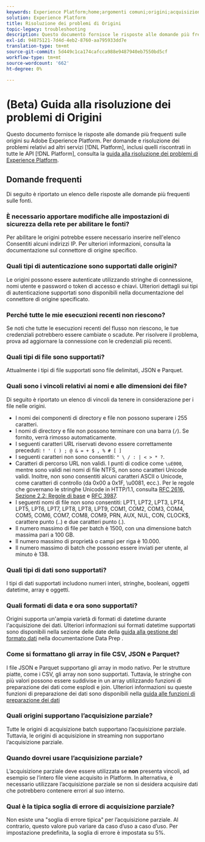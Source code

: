 ```yaml
---
keywords: Experience Platform;home;argomenti comuni;origini;acquisizione;risoluzione dei problemi;origini risoluzione dei problemi;domande frequenti;origini;FAQ;connettori sorgente;connettori sorgente;domande frequenti sui connettori sorgente;risoluzione dei problemi dei connettori sorgente;
solution: Experience Platform
title: Risoluzione dei problemi di Origini
topic-legacy: troubleshooting
description: Questo documento fornisce le risposte alle domande più frequenti sulle origini su Adobe Experience Platform.
exl-id: 94875121-7d4d-4eb2-8760-aa795933dd7e
translation-type: tm+mt
source-git-commit: 5d449c1ca174cafcca988e9487940eb7550bd5cf
workflow-type: tm+mt
source-wordcount: '662'
ht-degree: 0%

---
```


# (Beta) Guida alla risoluzione dei problemi di Origini

Questo documento fornisce le risposte alle domande più frequenti sulle origini su Adobe Experience Platform. Per domande e risoluzione dei problemi relativi ad altri servizi [!DNL Platform], inclusi quelli riscontrati in tutte le API [!DNL Platform], consulta la [guida alla risoluzione dei problemi di Experience Platform](../landing/troubleshooting.md).

## Domande frequenti 

Di seguito è riportato un elenco delle risposte alle domande più frequenti sulle fonti.

### È necessario apportare modifiche alle impostazioni di sicurezza della rete per abilitare le fonti?

Per abilitare le origini potrebbe essere necessario inserire nell&#39;elenco Consentiti alcuni indirizzi IP. Per ulteriori informazioni, consulta la documentazione sul connettore di origine specifico.

### Quali tipi di autenticazione sono supportati dalle origini?

Le origini possono essere autenticate utilizzando stringhe di connessione, nomi utente e password o token di accesso e chiavi. Ulteriori dettagli sui tipi di autenticazione supportati sono disponibili nella documentazione del connettore di origine specificato.

### Perché tutte le mie esecuzioni recenti non riescono?

Se noti che tutte le esecuzioni recenti del flusso non riescono, le tue credenziali potrebbero essere cambiate o scadute. Per risolvere il problema, prova ad aggiornare la connessione con le credenziali più recenti.

### Quali tipi di file sono supportati?

Attualmente i tipi di file supportati sono file delimitati, JSON e Parquet.

### Quali sono i vincoli relativi ai nomi e alle dimensioni dei file?

Di seguito è riportato un elenco di vincoli da tenere in considerazione per i file nelle origini.

- I nomi dei componenti di directory e file non possono superare i 255 caratteri.
- I nomi di directory e file non possono terminare con una barra (`/`). Se fornito, verrà rimosso automaticamente.
- I seguenti caratteri URL riservati devono essere correttamente preceduti: `! ' ( ) ; @ & = + $ , % # [ ]`
- I seguenti caratteri non sono consentiti: `" \ / : | < > * ?`.
- Caratteri di percorso URL non validi. I punti di codice come `\uE000`, mentre sono validi nei nomi di file NTFS, non sono caratteri Unicode validi. Inoltre, non sono consentiti alcuni caratteri ASCII o Unicode, come caratteri di controllo (da 0x00 a 0x1F, \u0081, ecc.). Per le regole che governano le stringhe Unicode in HTTP/1.1, consulta [RFC 2616, Sezione 2.2: Regole di base](https://www.ietf.org/rfc/rfc2616.txt) e [RFC 3987](https://www.ietf.org/rfc/rfc3987.txt).
- I seguenti nomi di file non sono consentiti: LPT1, LPT2, LPT3, LPT4, LPT5, LPT6, LPT7, LPT8, LPT8, LPT9, COM1, COM2, COM3, COM4, COM5, COM6, COM7, COM8, COM9, PRN, AUX, NUL, CON, CLOCK$, carattere punto (..) e due caratteri punto (.).
- Il numero massimo di file per batch è 1500, con una dimensione batch massima pari a 100 GB.
- Il numero massimo di proprietà o campi per riga è 10.000.
- Il numero massimo di batch che possono essere inviati per utente, al minuto è 138.

### Quali tipi di dati sono supportati?

I tipi di dati supportati includono numeri interi, stringhe, booleani, oggetti datetime, array e oggetti.

### Quali formati di data e ora sono supportati?

Origini supporta un&#39;ampia varietà di formati di datetime durante l&#39;acquisizione dei dati. Ulteriori informazioni sui formati datetime supportati sono disponibili nella sezione delle date della [guida alla gestione del formato dati](../data-prep/data-handling.md#dates) nella documentazione Data Prep .

### Come si formattano gli array in file CSV, JSON e Parquet?

I file JSON e Parquet supportano gli array in modo nativo. Per le strutture piatte, come i CSV, gli array non sono supportati. Tuttavia, le stringhe con più valori possono essere suddivise in un array utilizzando funzioni di preparazione dei dati come esplodi e join. Ulteriori informazioni su queste funzioni di preparazione dei dati sono disponibili nella [guida alle funzioni di preparazione dei dati](../data-prep/functions.md#string)

### Quali origini supportano l’acquisizione parziale?

Tutte le origini di acquisizione batch supportano l’acquisizione parziale. Tuttavia, le origini di acquisizione in streaming non supportano l’acquisizione parziale.

### Quando dovrei usare l’acquisizione parziale?

L’acquisizione parziale deve essere utilizzata se **non** presenta vincoli, ad esempio se l’intero file viene acquisito in Platform. In alternativa, è necessario utilizzare l’acquisizione parziale se non si desidera acquisire dati che potrebbero contenere errori al suo interno.

### Qual è la tipica soglia di errore di acquisizione parziale?

Non esiste una &quot;soglia di errore tipica&quot; per l’acquisizione parziale. Al contrario, questo valore può variare da caso d’uso a caso d’uso. Per impostazione predefinita, la soglia di errore è impostata su 5%.
